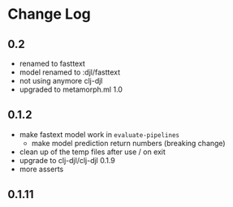 # Change Log

## 0.2
- renamed to fasttext
- model renamed to :djl/fasttext
- not using anymore clj-djl
- upgraded to metamorph.ml 1.0


## 0.1.2
- make fastext model work in `evaluate-pipelines`
   - make model prediction return numbers (breaking change)
- clean up of the temp files after use / on exit
- upgrade to clj-djl/clj-djl 0.1.9
- more asserts

## 0.1.11
